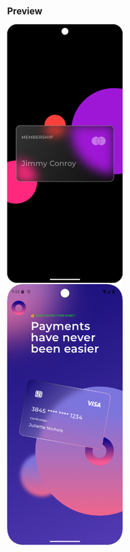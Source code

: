 ## Preview
<img src="Screenshot_preview.png" width="270"/>
<img src="Screenshot_preview2.png" width="270"/>
